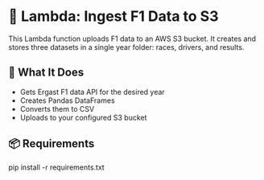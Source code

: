 # 🚀 Lambda: Ingest F1 Data to S3

This Lambda function uploads F1 data to an AWS S3 bucket. It creates and stores three datasets in a single year folder: races, drivers, and results.

## 🧰 What It Does
- Gets Ergast F1 data API for the desired year
- Creates Pandas DataFrames 
- Converts them to CSV
- Uploads to your configured S3 bucket

## 📦 Requirements
pip install -r requirements.txt